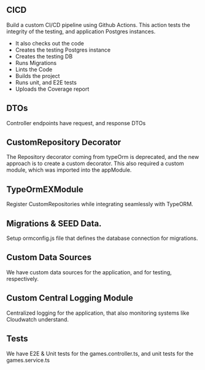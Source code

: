 <!--
Describe implementation below.

Feel free to add any relevant info on what packages you may have added, the directory structure you chose, the tests you added etc. Is there anything you would have done differently with more time and or resources?
-->
## CICD
Build a custom CI/CD pipeline using Github Actions.
This action tests the integrity of the testing, and application Postgres instances.
- It also checks out the code
- Creates the testing Postgres instance
- Creates the testing DB
- Runs Migrations
- Lints the Code
- Builds the project
- Runs unit, and E2E tests
- Uploads the Coverage report

## DTOs 
Controller endpoints have request, and response DTOs

## CustomRepository Decorator
The Repository decorator coming from typeOrm is deprecated, and the new approach is to create a custom decorator. 
This also required a custom module, which was imported into the appModule. 

## TypeOrmEXModule
Register CustomRepositories while integrating seamlessly with TypeORM.  

## Migrations & SEED Data. 
Setup ormconfig.js file that defines the database connection for migrations.

## Custom Data Sources
We have custom data sources for the application, and for testing, respectively.


## Custom Central Logging Module
Centralized logging for the application, that also monitoring systems like Cloudwatch understand.


## Tests
We have E2E & Unit tests for the games.controller.ts, and unit tests for the games.service.ts
